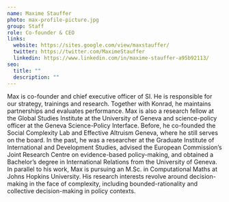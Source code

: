 ```yaml
---
name: Maxime Stauffer
photo: max-profile-picture.jpg
group: Staff
role: Co-founder & CEO
links:
  website: https://sites.google.com/view/maxstauffer/
  twitter: https://twitter.com/MaximeStauffer
  linkedin: https://www.linkedin.com/in/maxime-stauffer-a95b92113/
seo:
  title: ""
  description: ""
---
```


Max is co-founder and chief executive officer of SI. He is responsible for our strategy, trainings and research. Together with Konrad, he maintains partnerships and evaluates performance. Max is also a research fellow at the Global Studies Institute at the University of Geneva and science-policy officer at the Geneva Science-Policy Interface. Before, he co-founded the Social Complexity Lab and Effective Altruism Geneva, where he still serves on the board. In the past, he was a researcher at the Graduate Institute of International and Development Studies, advised the European Commission’s Joint Research Centre on evidence-based policy-making, and obtained a Bachelor’s degree in International Relations from the University of Geneva. In parallel to his work, Max is pursuing an M.Sc. in Computational Maths at Johns Hopkins University. His research interests revolve around decision-making in the face of complexity, including bounded-rationality and collective decision-making in policy contexts.
